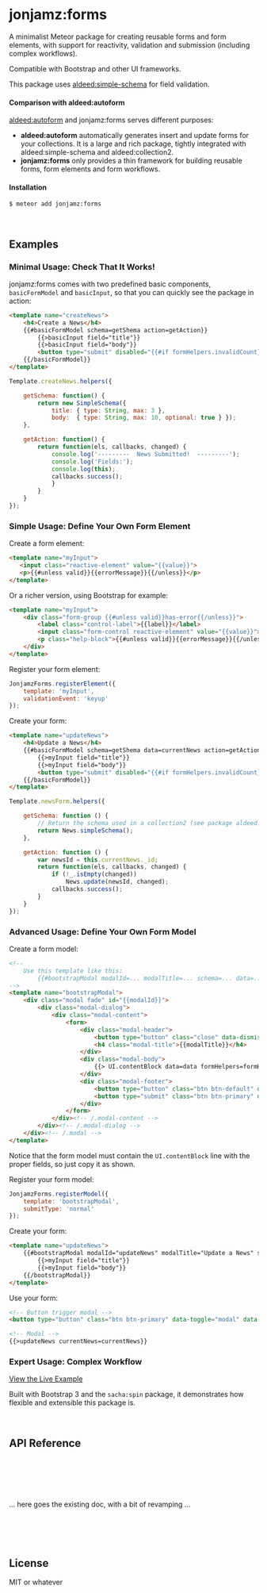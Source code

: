 # jonjamz:forms

A minimalist Meteor package for creating reusable forms and form elements, with support for reactivity, validation and submission (including complex workflows).

Compatible with Bootstrap and other UI frameworks.

This package uses [aldeed:simple-schema](https://github.com/aldeed/meteor-simple-schema) for field validation.

#### Comparison with aldeed:autoform

[aldeed:autoform](https://github.com/aldeed/meteor-autoform) and jonjamz:forms serves different purposes:
- **aldeed:autoform** automatically generates insert and update forms for your collections. It is a large and rich package, tightly integrated with aldeed:simple-schema and aldeed:collection2.
- **jonjamz:forms** only provides a thin framework for building reusable forms, form elements and form workflows.

#### Installation

```sh
$ meteor add jonjamz:forms
```

<br />

## Examples

### Minimal Usage: Check That It Works!

jonjamz:forms comes with two predefined basic components, `basicFormModel` and  `basicInput`, so that you  can quickly see the package in action:

```html
<template name="createNews">
    <h4>Create a News</h4>
    {{#basicFormModel schema=getShema action=getAction}}
        {{>basicInput field="title"}}
        {{>basicInput field="body"}}
        <button type="submit" disabled="{{#if formHelpers.invalidCount}}disabled{{/if}}">Submit</button>
    {{/basicFormModel}}
</template>
```
```javascript
Template.createNews.helpers({

	getSchema: function() {
		return new SimpleSchema({
			title: { type: String, max: 3 }, 
			body:  { type: String, max: 10, optional: true } });
	},

	getAction: function() {
        return function(els, callbacks, changed) {            
            console.log('---------  News Submitted!  ---------');
            console.log('Fields:');
            console.log(this);
            callbacks.success();
            }
		}
	}	
});
```

### Simple Usage: Define Your Own Form Element

Create a form element:

```html
<template name="myInput">
   <input class="reactive-element" value="{{value}}">
   <p>{{#unless valid}}{{errorMessage}}{{/unless}}</p>
</template>
```

Or a richer version, using Bootstrap for example:

```html
<template name="myInput">
    <div class="form-group {{#unless valid}}has-error{{/unless}}">
        <label class="control-label">{{label}}</label>
        <input class="form-control reactive-element" value="{{value}}">
        <p class="help-block">{{#unless valid}}{{errorMessage}}{{/unless}}</p>
    </div>
</template>
```

Register your form element:
```javascript
JonjamzForms.registerElement({
	template: 'myInput',
	validationEvent: 'keyup'
});
```

Create your form:
```html
<template name="updateNews">
    <h4>Update a News</h4>
    {{#basicFormModel schema=getShema data=currentNews action=getAction}}
        {{>myInput field="title"}}
        {{>myInput field="body"}}
        <button type="submit" disabled="{{#if formHelpers.invalidCount}}disabled{{/if}}">Submit</button>
    {{/basicFormModel}}
</template>
```

```javascript
Template.newsForm.helpers({

	getSchema: function () {
		// Return the schema used in a collection2 (see package aldeed:collection2)
		return News.simpleSchema();
	},

	getAction: function () {
		var newsId = this.currentNews._id;    
		return function(els, callbacks, changed) {
            if (!_.isEmpty(changed))
				News.update(newsId, changed);
            callbacks.success();
		}
	}	
});
```


### Advanced Usage: Define Your Own Form Model

Create a form model:
```html
<!-- 
	Use this template like this:
		{{#bootstrapModal modalId=... modalTitle=... schema=... data=... action=...}}
-->
<template name="bootstrapModal">
    <div class="modal fade" id="{{modalId}}">
        <div class="modal-dialog">
            <div class="modal-content">
                <form>
                    <div class="modal-header">
                        <button type="button" class="close" data-dismiss="modal" aria-label="Close"><span aria-hidden="true">&times;</span></button>
                        <h4 class="modal-title">{{modalTitle}}</h4>
                    </div>
                    <div class="modal-body">
                        {{> UI.contentBlock data=data formHelpers=formHelpers}}
                    </div>
                    <div class="modal-footer">
                        <button type="button" class="btn btn-default" data-dismiss="modal">Cancel</button>
                        <button type="submit" class="btn btn-primary" disabled="{{#if invalidCount}}disabled{{/if}}">Save</button>
                    </div>
                </form>
            </div><!-- /.modal-content -->
        </div><!-- /.modal-dialog -->
    </div><!-- /.modal -->
</template>
```
Notice that the form model must contain the `UI.contentBlock` line with the proper fields, so just copy it as shown.

Register your form model:
```javascript
JonjamzForms.registerModel({
    template: 'bootstrapModal',
    submitType: 'normal'
});
```

Create your form:
```html
<template name="updateNews">
    {{#bootstrapModal modalId="updateNews" modalTitle="Update a News" schema=getShema data=currentNews action=getAction}}
        {{>myInput field="title"}}
        {{>myInput field="body"}}
    {{/bootstrapModal}}
</template>
```

Use your form:
```html
<!-- Button trigger modal -->
<button type="button" class="btn btn-primary" data-toggle="modal" data-target="#updateNews">Update</button>

<!-- Modal -->
{{>updateNews currentNews=currentNews}}
```

### Expert Usage: Complex Workflow

[View the Live Example](http://forms-example.meteor.com/)

Built with Bootstrap 3 and the `sacha:spin` package, it demonstrates how flexible and extensible this package is.

<br />

## API Reference

<br />
<br />
<br />
<br />
<br />
... here goes the existing doc, with a bit of revamping ...
<br />
<br />
<br />
<br />
<br />

## License

MIT or whatever
